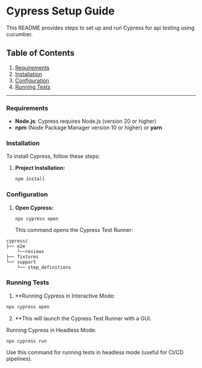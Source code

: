 # Cypress Setup Guide

This README provides steps to set up and run Cypress for api testing using cucumber.

## Table of Contents

1. [Requirements](#requirements)
2. [Installation](#installation)
3. [Configuration](#configuration)
4. [Running Tests](#running-tests)

---

### Requirements

- **Node.js**: Cypress requires Node.js (version 20 or higher)
- **npm** (Node Package Manager version 10 or higher) or **yarn**

### Installation

To install Cypress, follow these steps:

1. **Project Installation:**
    ```bash
    npm install
    ```

### Configuration

1. **Open Cypress:**
    ```bash
    npx cypress open
    ```

   This command opens the Cypress Test Runner:

```
cypress/ 
├── e2e
    └──reviews
├── fixtures
└── support
    └── step_definitions
```


### Running Tests

1. **Running Cypress in Interactive Mode:

```bash
npx cypress open
```
2. **This will launch the Cypress Test Runner with a GUI.

Running Cypress in Headless Mode:

```bash
npx cypress run
```
Use this command for running tests in headless mode (useful for CI/CD pipelines).
